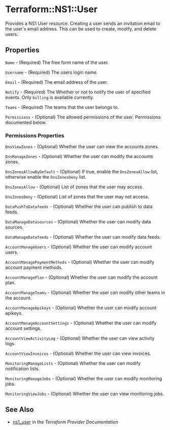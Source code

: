 # Terraform::NS1::User

Provides a NS1 User resource. Creating a user sends an invitation email to the user's email address. This can be used to create, modify, and delete users.

## Properties

`Name` - (Required) The free form name of the user.

`Username` - (Required) The users login name.

`Email` - (Required) The email address of the user.

`Notify` - (Required) The Whether or not to notify the user of specified events. Only `billing` is available currently.

`Teams` - (Required) The teams that the user belongs to.

`Permissions` - (Optional) The allowed permissions of the user. Permissions documented below.

### Permissions Properties

`DnsViewZones` - (Optional) Whether the user can view the accounts zones.

`DnsManageZones` - (Optional) Whether the user can modify the accounts zones.

`DnsZonesAllowByDefault` - (Optional) If true, enable the `DnsZonesAllow` list, otherwise enable the `DnsZonesDeny` list.

`DnsZonesAllow` - (Optional) List of zones that the user may access.

`DnsZonesDeny` - (Optional) List of zones that the user may not access.

`DataPushToDatafeeds` - (Optional) Whether the user can publish to data feeds.

`DataManageDatasources` - (Optional) Whether the user can modify data sources.

`DataManageDatafeeds` - (Optional) Whether the user can modify data feeds.

`AccountManageUsers` - (Optional) Whether the user can modify account users.

`AccountManagePaymentMethods` - (Optional) Whether the user can modify account payment methods.

`AccountManagePlan` - (Optional) Whether the user can modify the account plan.

`AccountManageTeams` - (Optional) Whether the user can modify other teams in the account.

`AccountManageApikeys` - (Optional) Whether the user can modify account apikeys.

`AccountManageAccountSettings` - (Optional) Whether the user can modify account settings.

`AccountViewActivityLog` - (Optional) Whether the user can view activity logs.

`AccountViewInvoices` - (Optional) Whether the user can view invoices.

`MonitoringManageLists` - (Optional) Whether the user can modify notification lists.

`MonitoringManageJobs` - (Optional) Whether the user can modify monitoring jobs.

`MonitoringViewJobs` - (Optional) Whether the user can view monitoring jobs.


## See Also

* [ns1_user](https://www.terraform.io/docs/providers/ns1/r/user.html) in the _Terraform Provider Documentation_